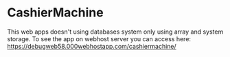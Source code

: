 # CashierMachine
This web apps doesn't using databases system only using array and system storage.
To see the app on webhost server you can access here: https://debugweb58.000webhostapp.com/cashiermachine/
